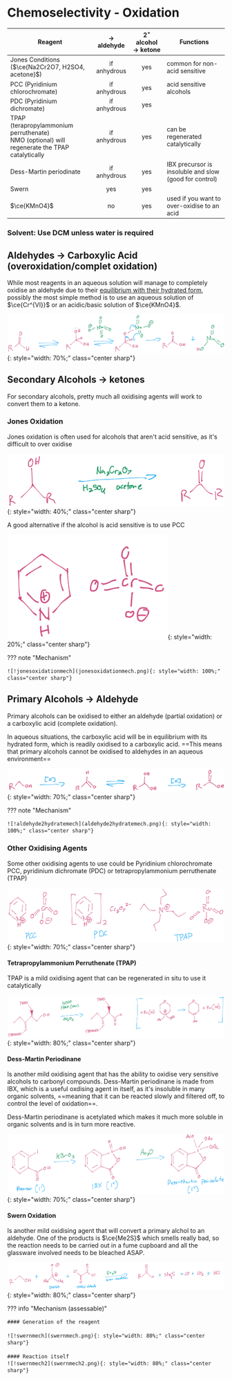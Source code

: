 # Chemoselectivity - Oxidation

| Reagent                                                      |  → aldehyde  | 2$^\circ$ alcohol → ketone | Functions                                              |
| ------------------------------------------------------------ | :----------: | :------------------------: | ------------------------------------------------------ |
| Jones Conditions ($\ce{Na2Cr2O7, H2SO4, acetone}$)           | if anhydrous |            yes             | common for non-acid sensitive                          |
| PCC (Pyridinium chlorochromate)                              | if anhydrous |            yes             | acid sensitive alcohols                                |
| PDC (Pyridinium dichromate)                                  | if anhydrous |            yes             |                                                        |
| TPAP (terapropylammonium perruthenate)<br/> NMO (optional) will regenerate the TPAP catalytically | if anhydrous |            yes             | can be regenerated catalytically                       |
| Dess-Martin periodinate                                      | if anhydrous |            yes             | IBX precursor is insoluble and slow (good for control) |
| Swern                                                        |     yes      |            yes             |                                                        |
| $\ce{KMnO4}$                                                 |      no      |            yes             | used if you want to over-oxidise to an acid            |

### Solvent: Use DCM unless water is required

## Aldehydes → Carboxylic Acid (overoxidation/complet oxidation)

While most reagents in an aqueous solution will manage to completely oxidise an aldehyde due to their [equilibrium with their hydrated form](#primary-alcohols-aldehyde), possibly the most simple method is to use an aqueous solution of $\ce{Cr^{VI}}$ or an acidic/basic solution of $\ce{KMnO4}$.

![!kmno4ox](kmno4ox.png){: style="width: 70%;" class="center sharp"}

## Secondary Alcohols → ketones

For secondary alcohols, pretty much all oxidising agents will work to convert them to a ketone.

### Jones Oxidation

Jones oxidation is often used for alcohols that aren't acid sensitive, as it's difficult to over oxidise 

![!jonesoxidation](jonesoxidation.png){: style="width: 40%;" class="center sharp"}

A good alternative if the alcohol is acid sensitive is to use PCC

![!pcc](pcc.png){: style="width: 20%;" class="center sharp"}

??? note "Mechanism"
	
	![!jonesoxidationmech](jonesoxidationmech.png){: style="width: 100%;" class="center sharp"}



## Primary Alcohols → Aldehyde

Primary alcohols can be oxidised to either an aldehyde (partial oxidation) or a carboxylic acid (complete oxidation).

In aqueous situations, the carboxylic acid will be in equilibrium with its hydrated form, which is readily oxidised to a carboxylic acid. ==This means that primary alcohols cannot be oxidised to aldehydes in an aqueous environment==

![!aldehyde2hydrate](aldehyde2hydrate.png){: style="width: 70%;" class="center sharp"}

??? note "Mechanism"
	
	![!aldehyde2hydratemech](aldehyde2hydratemech.png){: style="width: 100%;" class="center sharp"}

### Other Oxidising Agents

Some other oxidising agents to use could be Pyridinium chlorochromate PCC, pyridinium dichromate (PDC) or tetrapropylammonium perruthenate (TPAP)

![!pccpdctpap](pccpdctpap.png){: style="width: 70%;" class="center sharp"}

#### Tetrapropylammonium Perruthenate (TPAP)

TPAP is a mild oxidising agent that can be regenerated in situ to use it catalytically

![!tpap](tpap.png){: style="width: 80%;" class="center sharp"}

#### Dess-Martin Periodinane

Is another mild oxidising agent that has the ability to oxidise very sensitive alcohols to carbonyl compounds. Dess-Martin periodinane is made from IBX, which is a useful oxdising agent in itself, as it's insoluble in many organic solvents, ==meaning that it can be reacted slowly and filtered off, to control the level of oxidation==.

Dess-Martin periodinane is acetylated which makes it much more soluble in organic solvents and is in turn more reactive.

![!ibx-dm](ibx-dm.png){: style="width: 70%;" class="center sharp"}

#### Swern Oxidation

Is another mild oxidising agent that will convert a primary alchol to an aldehyde. One of the products is $\ce{Me2S}$ which smells really bad, so the reaction needs to be carried out in a fume cupboard and all the glassware involved needs to be bleached ASAP.

![!swern](swern.png){: style="width: 80%;" class="center sharp"}

??? info "Mechanism (assessable)"
	
	#### Generation of the reagent
	
	![!swernmech](swernmech.png){: style="width: 80%;" class="center sharp"}
	
	#### Reaction itself
	![!swernmech2](swernmech2.png){: style="width: 80%;" class="center sharp"}
